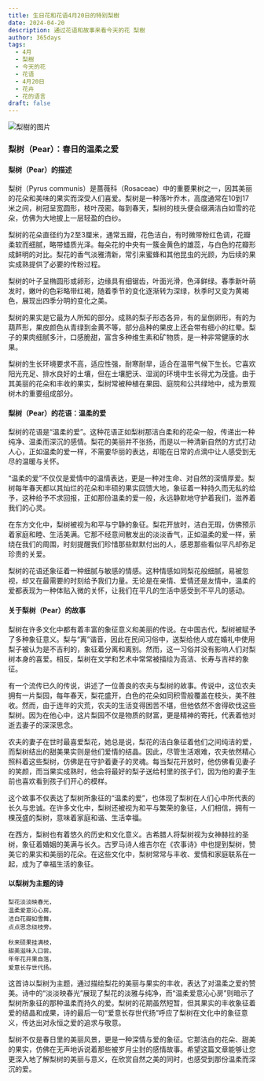 ```yaml
---
title: 生日花和花语4月20日的特别梨樹
date: 2024-04-20
description: 通过花语和故事来看今天的花 梨樹
author: 365days
tags:
  - 4月
  - 梨樹
  - 今天的花
  - 花语
  - 4月20日
  - 花卉
  - 花的语言
draft: false
---
```



![梨樹的图片](https://cdn.pixabay.com/photo/2023/03/22/12/34/bird-7869362_1280.jpg#center#center)


### 梨树（Pear）：春日的温柔之爱

#### 梨树（Pear）的描述

梨树（Pyrus communis）是蔷薇科（Rosaceae）中的重要果树之一，因其美丽的花朵和美味的果实而深受人们喜爱。梨树是一种落叶乔木，高度通常在10到17米之间，树冠呈宽圆形，枝叶茂密。每到春天，梨树的枝头便会缀满洁白如雪的花朵，仿佛为大地披上一层轻盈的白纱。

梨树的花朵直径约为2至3厘米，通常五瓣，花色洁白，有时微带粉红色调，花瓣柔软而细腻，略带蜡质光泽。每朵花的中央有一簇金黄色的雄蕊，与白色的花瓣形成鲜明的对比。梨花的香气淡雅清新，常引来蜜蜂和其他昆虫的光顾，为后续的果实成熟提供了必要的传粉过程。

梨树的叶子呈椭圆形或卵形，边缘具有细锯齿，叶面光滑，色泽鲜绿。春季新叶萌发时，嫩叶的色彩略带红褐，随着季节的变化逐渐转为深绿，秋季时又变为黄褐色，展现出四季分明的变化之美。

梨树的果实是它最为人所知的部分。成熟的梨子形态各异，有的呈倒卵形，有的为葫芦形，果皮颜色从青绿到金黄不等，部分品种的果皮上还会带有细小的红晕。梨子的果肉细腻多汁，口感脆甜，富含多种维生素和矿物质，是一种非常健康的水果。

梨树的生长环境要求不高，适应性强，耐寒耐旱，适合在温带气候下生长。它喜欢阳光充足、排水良好的土壤，但在土壤肥沃、湿润的环境中生长得尤为茂盛。由于其美丽的花朵和丰收的果实，梨树常被种植在果园、庭院和公共绿地中，成为景观树木的重要组成部分。

#### 梨树（Pear）的花语：温柔的爱

梨树的花语是“温柔的爱”。这种花语正如梨树那洁白柔和的花朵一般，传递出一种纯净、温柔而深沉的感情。梨花的美丽并不张扬，而是以一种清新自然的方式打动人心，正如温柔的爱一样，不需要华丽的表达，却能在日常的点滴中让人感受到无尽的温暖与关怀。

“温柔的爱”不仅仅是爱情中的温情表达，更是一种对生命、对自然的深情厚爱。梨树每年春天都以其灿烂的花朵和丰硕的果实回馈大地，象征着一种持久而无私的给予，这种给予不求回报，正如那份温柔的爱一般，永远静默地守护着我们，滋养着我们的心灵。

在东方文化中，梨树被视为和平与宁静的象征。梨花开放时，洁白无瑕，仿佛预示着家庭和睦、生活美满。它那不经意间散发出的淡淡香气，正如温柔的爱一样，萦绕在我们的周围，时刻提醒我们珍惜那些默默付出的人，感恩那些看似平凡却弥足珍贵的关爱。

梨树的花语还象征着一种细腻与敏感的情感。这种情感如同梨花般细腻，易被忽视，却又在最需要的时刻给予我们力量。无论是在亲情、爱情还是友情中，温柔的爱都表现为一种体贴入微的关怀，让我们在平凡的生活中感受到不平凡的感动。

#### 关于梨树（Pear）的故事

梨树在许多文化中都有着丰富的象征意义和美丽的传说。在中国古代，梨树被赋予了多种象征意义。梨与“离”谐音，因此在民间习俗中，送梨给他人或在婚礼中使用梨子被认为是不吉利的，象征着分离和离别。然而，这一习俗并没有影响人们对梨树本身的喜爱。相反，梨树在文学和艺术中常常被描绘为高洁、长寿与吉祥的象征。

有一个流传已久的传说，讲述了一位善良的农夫与梨树的故事。传说中，这位农夫拥有一片梨园，每年春天，梨花盛开，白色的花朵如同积雪般覆盖在枝头，美不胜收。然而，由于连年的灾荒，农夫的生活变得困苦不堪，但他依然不舍得砍伐这些梨树。因为在他心中，这片梨园不仅是物质的财富，更是精神的寄托，代表着他对逝去妻子的深深思念。

农夫的妻子在世时最喜爱梨花，她总是说，梨花的洁白象征着他们之间纯洁的爱，而梨树结出的甜美果实则是他们爱情的结晶。因此，尽管生活艰难，农夫依然精心照料着这些梨树，仿佛是在守护着妻子的灵魂。每当梨花开放时，他仿佛看见妻子的笑颜，而当果实成熟时，他会将最好的梨子送给村里的孩子们，因为他的妻子生前也喜欢看到孩子们开心的模样。

这个故事不仅表达了梨树所象征的“温柔的爱”，也体现了梨树在人们心中所代表的长久与忠诚。在许多文化中，梨树还被视为和平与繁荣的象征，人们相信，拥有一棵茂盛的梨树，意味着家庭和谐、生活幸福。

在西方，梨树也有着悠久的历史和文化意义。古希腊人将梨树视为女神赫拉的圣树，象征着婚姻的美满与长久。古罗马诗人维吉尔在《农事诗》中也提到梨树，赞美它的果实和美丽的花朵。在这些文化中，梨树常常与丰收、爱情和家庭联系在一起，成为了幸福生活的象征。

#### 以梨树为主题的诗

	梨花淡淡映春光，  
	温柔爱意沁心房。  
	洁白花瓣如雪舞，  
	点点思念绕枝旁。
	
	秋来硕果挂满枝，  
	甜美滋味入口尝。  
	年年花开果自落，  
	爱意长存世代扬。

这首诗以梨树为主题，通过描绘梨花的美丽与果实的丰收，表达了对温柔之爱的赞美。诗中的“淡淡映春光”展现了梨花的淡雅与纯净，而“温柔爱意沁心房”则暗示了梨树所象征的那种温柔而持久的爱。梨树的花期虽然短暂，但其果实的丰收象征着爱的结晶和成果，诗的最后一句“爱意长存世代扬”呼应了梨树在文化中的象征意义，传达出对永恒之爱的追求与敬意。

梨树不仅是春日里的美丽风景，更是一种深情与爱的象征。它那洁白的花朵、甜美的果实，仿佛在无声地诉说着那些被岁月尘封的感情故事。希望这篇文章能够让您更深入地了解梨树的美丽与意义，在欣赏自然之美的同时，也感受到那份温柔而深沉的爱。
